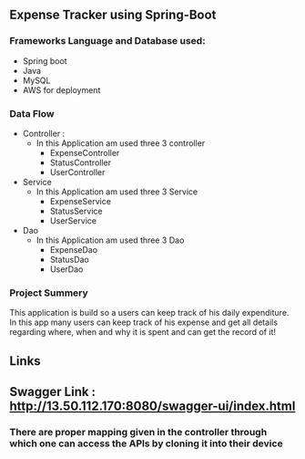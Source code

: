 ## Expense Tracker using Spring-Boot
### Frameworks Language and Database used:
* Spring boot
* Java
* MySQL
* AWS for deployment

### Data Flow
* Controller : 
  * In this Application am used three 3 controller
    * ExpenseController
    * StatusController
    * UserController
* Service
  * In this Application am used three 3 Service
    * ExpenseService
    * StatusService
    * UserService
* Dao
  * In this Application am used three 3 Dao
    * ExpenseDao
    * StatusDao
    * UserDao

### Project Summery
This application is build so a users can keep track of his daily expenditure. In this app many users can keep track of his expense and get all details regarding where, when and why it is spent and can get the record of it!

## Links
## Swagger Link : http://13.50.112.170:8080/swagger-ui/index.html
  ### There are proper mapping given in the controller through which one can access the APIs by cloning it into their device
